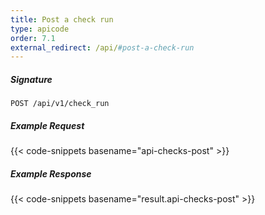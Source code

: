 ```yaml
---
title: Post a check run
type: apicode
order: 7.1
external_redirect: /api/#post-a-check-run
---
```


##### Signature
`POST /api/v1/check_run`
##### Example Request
{{< code-snippets basename="api-checks-post" >}}

##### Example Response
{{< code-snippets basename="result.api-checks-post" >}}